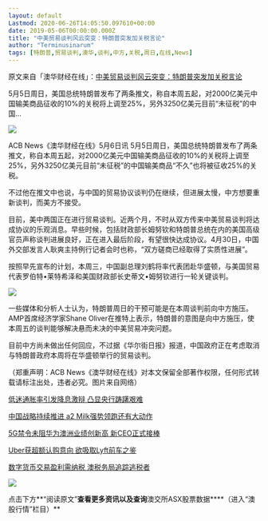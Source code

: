 ```yaml
---
layout: default
Lastmod: 2020-06-26T14:05:50.097610+00:00
date: 2019-05-06T00:00:00.000Z
title: "中美贸易谈判风云突变：特朗普突发加关税言论"
author: "Terminusinarum"
tags: [特朗普,贸易谈判,澳华,谈判,中方,关税,周日,在线,News]
---
```


原文来自「澳华财经在线」：[中美贸易谈判风云突变：特朗普突发加关税言论](http://wechatscope.jmsc.hku.hk:8000/html?fn=gh_8b33b85a7684_2019-05-06_2651258581_nK4v70mcej.y.tar.gz)

5月5日周日，美国总统特朗普发布了两条推文，称自本周五起，对2000亿美元中国输美商品征收的10%的关税将上调至25%，另外3250亿美元目前“未征税”的中国…

![](https://images.weserv.nl/?url=https%3A//i.loli.net/2019/05/06/5cd03f9054a49.jpg)

ACB News《澳华财经在线》5月6日讯 5月5日周日，美国总统特朗普发布了两条推文，称自本周五起，对2000亿美元中国输美商品征收的10%的关税将上调至25%，另外3250亿美元目前“未征税”的中国输美商品“不久”也将被征收25%的关税。

不过他在推文中也说，与中国的贸易协议谈判仍在继续，但进展太慢，中方想要重新谈判，而美方不接受。

目前，美中两国正在进行贸易谈判。近两个月，不时从双方传来中美贸易谈判将达成协议的乐观消息。早些时候，包括财政部长姆努钦和特朗普总统在内的美国高级官员声称谈判进展良好，正在进入最后阶段，有望很快达成协议。4月30日，中国外交部发言人耿爽主持例行记者会时也称，“双方磋商已经取得了实质性进展”。

按照早先宣布的计划，本周三，中国副总理刘鹤将率代表团赴华盛顿，与美国贸易代表罗伯特•莱特希泽和美国财政部长史蒂文•姆努钦进行一轮关键谈判。

![](https://images.weserv.nl/?url=https%3A//i.loli.net/2019/05/06/5cd03f93a1863.jpg)

一些媒体和分析人士认为，特朗普周日的干预可能是在本周谈判前向中方施压。AMP首席经济学家Shane Oliver在推特上表示，特朗普的意图是向中方施压，使本周五的谈判能够解决悬而未决的中美贸易冲突问题。

目前中方尚未做出任何回应，不过据《华尔街日报》报道，中国政府正在考虑取消与特朗普政府本周将在华盛顿举行的贸易谈判。

（郑重声明：ACB News《澳华财经在线》对本文保留全部著作权限，任何形式转载请标注出处，违者必究。图片来自网络） 

[低迷通胀率引发降息激辩 凸显央行踌躇艰难](https://mp.weixin.qq.com/s?__biz=MzA3MjQ3NTcxNw==&mid=2651258405&idx=1&sn=ce3503329e8c31d40123879f593410ed&chksm=84efeb0fb398621923e61b92ada0b0ebb611225a4945e5085102fa41ad98e5ea5be08d5134a6&scene=21%23wechat_redirect)

[中国战略持续推进 a2 Milk强势领跑还有大动作](https://mp.weixin.qq.com/s?__biz=MzA3MjQ3NTcxNw==&mid=2651258521&idx=1&sn=668a04355b09d5ee73fb1456143f20d3&chksm=84efebb3b39862a51365a1bdea31fb4ab964992e6d4883443bb6ef5e9e8d214f56f4a12f1d82&scene=21%23wechat_redirect)

[5G禁令未阻华为澳洲业绩创新高 新CEO正式接棒](https://mp.weixin.qq.com/s?__biz=MzA3MjQ3NTcxNw==&mid=2651258521&idx=3&sn=2d4c785356e29d5615e69e2a5a6b6ae8&chksm=84efebb3b39862a56d3a8f97af55a1a98ba9d6e7b7c24e21de83d7ef57742ec5d9cb6747f0d7&scene=21%23wechat_redirect)

[Uber获超额认购意向 欲吸取Lyft前车之鉴](https://mp.weixin.qq.com/s?__biz=MzA3MjQ3NTcxNw==&mid=2651258521&idx=4&sn=7e9c0ee7971663978d16bbee6b8e0d26&chksm=84efebb3b39862a552323ee3a56afe3b7ccf30e704727f12cd3d73b1020ddfad5d6076cf007f&scene=21%23wechat_redirect)

[数字货币交易盈利需纳税 澳税务局追踪逃税者](https://mp.weixin.qq.com/s?__biz=MzA3MjQ3NTcxNw==&mid=2651258492&idx=3&sn=3958c4f9646682402212b46e20b83ffa&chksm=84efeb56b39862404d8c6e732ba334d47bee3289a33ac5f7b84f91d40cd5ad245f7eb350f34f&scene=21%23wechat_redirect)

![](https://images.weserv.nl/?url=https%3A//i.loli.net/2019/05/06/5cd03f96463fc.jpg)

点击下方**“阅读原文”**查看更多资讯以及查询**澳交所ASX股票数据****（进入“澳股行情”栏目）**


